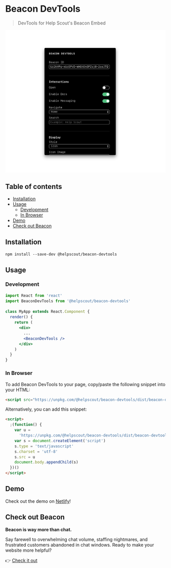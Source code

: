 # Beacon DevTools

> DevTools for Help Scout's Beacon Embed

![Beacon DevTools](https://raw.githubusercontent.com/helpscout/beacon-devtools/master/images/beacon-devtools-prev.jpg)

## Table of contents

<!-- START doctoc generated TOC please keep comment here to allow auto update -->
<!-- DON'T EDIT THIS SECTION, INSTEAD RE-RUN doctoc TO UPDATE -->

- [Installation](#installation)
- [Usage](#usage)
  - [Development](#development)
  - [In Browser](#in-browser)
- [Demo](#demo)
- [Check out Beacon](#check-out-beacon)

<!-- END doctoc generated TOC please keep comment here to allow auto update -->

## Installation

```
npm install --save-dev @helpscout/beacon-devtools
```

## Usage

### Development

```jsx
import React from 'react'
import BeaconDevTools from '@helpscout/beacon-devtools'

class MyApp extends React.Component {
  render() {
    return (
      <div>
        ...
        <BeaconDevTools />
      </div>
    )
  }
}
```

### In Browser

To add Beacon DevTools to your page, copy/paste the following snippet into your HTML:

```html
<script src="https://unpkg.com/@helpscout/beacon-devtools/dist/beacon-devtools.umd.js"></script>
```

Alternatively, you can add this snippet:

```html
<script>
  ;(function() {
    var u =
      'https://unpkg.com/@helpscout/beacon-devtools/dist/beacon-devtools.umd.js'
    var s = document.createElement('script')
    s.type = 'text/javascript'
    s.charset = 'utf-8'
    s.src = u
    document.body.appendChild(s)
  })()
</script>
```

## Demo

Check out the demo on [Netlify](https://beacon-devtools.netlify.com/)!

## Check out Beacon

**Beacon is way more than chat.**

Say farewell to overwhelming chat volume, staffing nightmares, and frustrated customers abandoned in chat windows. Ready to make your website more helpful?

👉 [Check it out](https://www.helpscout.net/live-chat/)
